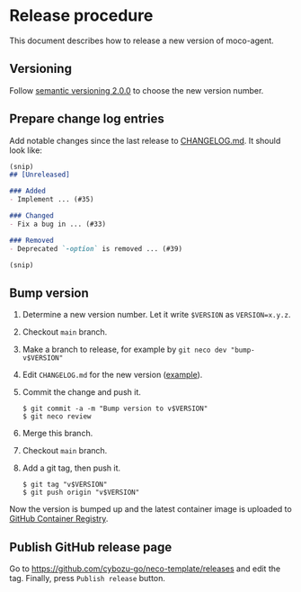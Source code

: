 Release procedure
=================

This document describes how to release a new version of moco-agent.

Versioning
----------

Follow [semantic versioning 2.0.0][semver] to choose the new version number.

Prepare change log entries
--------------------------

Add notable changes since the last release to [CHANGELOG.md](CHANGELOG.md).
It should look like:

```markdown
(snip)
## [Unreleased]

### Added
- Implement ... (#35)

### Changed
- Fix a bug in ... (#33)

### Removed
- Deprecated `-option` is removed ... (#39)

(snip)
```

Bump version
------------

1. Determine a new version number.  Let it write `$VERSION` as `VERSION=x.y.z`.
1. Checkout `main` branch.
1. Make a branch to release, for example by `git neco dev "bump-v$VERSION"`
1. Edit `CHANGELOG.md` for the new version ([example][]).
1. Commit the change and push it.

    ```console
    $ git commit -a -m "Bump version to v$VERSION"
    $ git neco review
    ```
1. Merge this branch.
1. Checkout `main` branch.
1. Add a git tag, then push it.

    ```console
    $ git tag "v$VERSION"
    $ git push origin "v$VERSION"

Now the version is bumped up and the latest container image is uploaded to [GitHub Container Registry](https://github.com/orgs/cybozu-go/packages/container/package/moco-agent).

Publish GitHub release page
---------------------------

Go to https://github.com/cybozu-go/neco-template/releases and edit the tag.
Finally, press `Publish release` button.


[semver]: https://semver.org/spec/v2.0.0.html
[example]: https://github.com/cybozu-go/etcdpasswd/commit/77d95384ac6c97e7f48281eaf23cb94f68867f79
